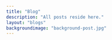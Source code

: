 ```yaml
---
title: "Blog"
description: "All posts reside here."
layout: "blogs"
backgroundimage: "background-post.jpg"
---
```


